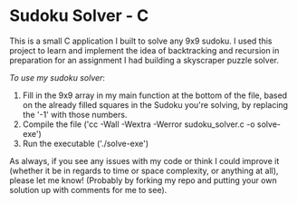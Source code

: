 <h1>Sudoku Solver - C</h1>

<p>This is a small C application I built to solve any 9x9 sudoku. I used this project to learn and implement the idea of backtracking and recursion in preparation for an assignment I had building a skyscraper puzzle solver.</p>

<p><i>To use my sudoku solver</i>:</p>
<ol>
<li>Fill in the 9x9 array in my main function at the bottom of the file, based on the already filled squares in the Sudoku you're solving, by replacing the '-1' with those numbers.</li>
<li>Compile the file ('cc -Wall -Wextra -Werror sudoku_solver.c -o solve-exe')</li>
<li>Run the executable ('./solve-exe')</li>
</ol>

<p>As always, if you see any issues with my code or think I could improve it (whether it be in regards to time or space complexity, or anything at all), please let me know! (Probably by forking my repo and putting your own solution up with comments for me to see).</p>
